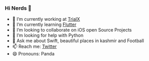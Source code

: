 ### Hi Nerds 👋

- 🔭 I’m currently working at [TrialX](https://trialx.com/)
- 🌱 I’m currently learning [Flutter](https://flutter.dev/)
- 👯 I’m looking to collaborate on iOS open Source Projects
- 🤔 I’m looking for help with Python
- 💬 Ask me about Swift, beautiful places in kashmir and Football
- 📫 Reach me: [Twitter](https://twitter.com/iamyaseenmajeed)
- 😄 Pronouns: Panda
